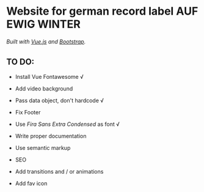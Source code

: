 # Website for german record label AUF EWIG WINTER

###### Built with [Vue.js](https://vuejs.org/) and [Bootstrap](https://getbootstrap.com/).

## TO DO:

- Install Vue Fontawesome √

- Add video background

- Pass data object, don't hardcode √

- Fix Footer

- Use _Fira Sans Extra Condensed_ as font √

- Write proper documentation

- Use semantic markup

- SEO

- Add transitions and / or animations

- Add fav icon
